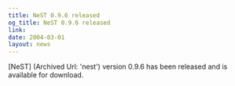 ```yaml
---
title: NeST 0.9.6 released
og_title: NeST 0.9.6 released
link: 
date: 2004-03-01
layout: news
---
```


[NeST] (Archived Url: 'nest') version 0.9.6 has been released and is available for download.
